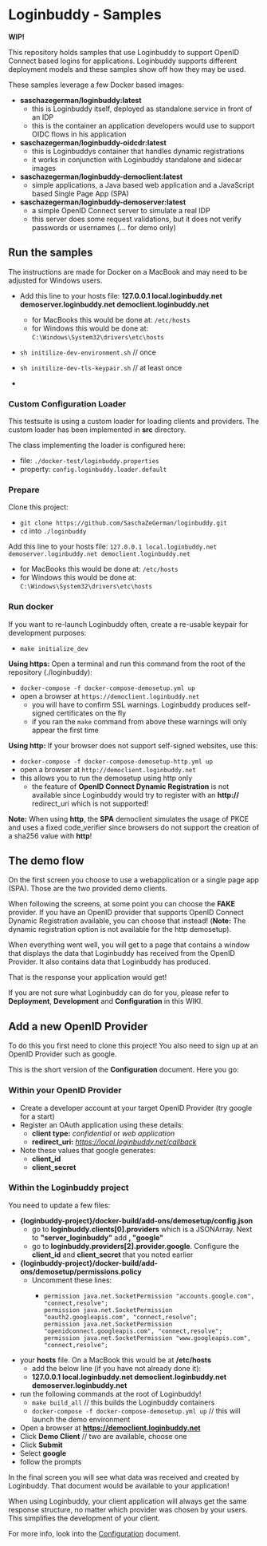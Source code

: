 # Loginbuddy - Samples

**WIP!**

This repository holds samples that use Loginbuddy to support OpenID Connect based logins for applications. Loginbuddy supports different deployment models and these 
samples show off how they may be used.

These samples leverage a few Docker based images:

- **saschazegerman/loginbuddy:latest**
  - this is Loginbuddy itself, deployed as standalone service in front of an IDP
  - this is the container an application developers would use to support OIDC flows in his application
- **saschazegerman/loginbuddy-oidcdr:latest**
  - this is Loginbuddys container that handles dynamic registrations
  - it works in conjunction with Loginbuddy standalone and sidecar images
- **saschazegerman/loginbuddy-democlient:latest**
  - simple applications, a Java based web application and a JavaScript based Single Page App (SPA)
- **saschazegerman/loginbuddy-demoserver:latest**
  - a simple OpenID Connect server to simulate a real IDP
  - this server does some request validations, but it does not verify passwords or usernames (... for demo only)

## Run the samples

The instructions are made for Docker on a MacBook and may need to be adjusted for Windows users.

- Add this line to your hosts file: **127.0.0.1 local.loginbuddy.net demoserver.loginbuddy.net democlient.loginbuddy.net**
    - for MacBooks this would be done at: `/etc/hosts`
    - for Windows this would be done at: `C:\Windows\System32\drivers\etc\hosts`

- `sh initilize-dev-environment.sh`  // once
- `sh initilize-dev-tls-keypair.sh`  // at least once
- 
### Custom Configuration Loader

This testsuite is using a custom loader for loading clients and providers. The custom loader has been implemented in **src** directory.

The class implementing the loader is configured here:
- file: `./docker-test/loginbuddy.properties`
- property: `config.loginbuddy.loader.default`

### Prepare

Clone this project:
- `git clone https://github.com/SaschaZeGerman/loginbuddy.git`
- `cd` into `./loginbuddy`

Add this line to your hosts file: `127.0.0.1 local.loginbuddy.net demoserver.loginbuddy.net democlient.loginbuddy.net`
- for MacBooks this would be done at: `/etc/hosts`
- for Windows this would be done at: `C:\Windows\System32\drivers\etc\hosts`

### Run docker

If you want to re-launch Loginbuddy often, create a re-usable keypair for development purposes:
- `make initialize_dev`

**Using https:** Open a terminal and run this command from the root of the repository (./loginbuddy):

- `docker-compose -f docker-compose-demosetup.yml up`
- open a browser at `https://democlient.loginbuddy.net`
  - you will have to confirm SSL warnings. Loginbuddy produces self-signed certificates on the fly
  - if you ran the `make` command from above these warnings will only appear the first time

**Using http:** If your browser does not support self-signed websites, use this:

- `docker-compose -f docker-compose-demosetup-http.yml up`
- open a browser at `http://democlient.loginbuddy.net`
- this allows you to run the demosetup using http only
  - the feature of **OpenID Connect Dynamic Registration** is not available since Loginbuddy would try to register with an **http://** redirect_uri which is not supported!

**Note:** When using **http**, the **SPA** democlient simulates the usage of PKCE and uses a fixed code_verifier since browsers do not support the creation of a sha256 value with **http**!

## The demo flow

On the first screen you choose to use a webapplication or a single page app (SPA). Those are the two provided demo clients.

When following the screens, at some point you can choose the **FAKE** provider. If you have an OpenID provider that supports OpenID Connect Dynamic Registration available, you can choose that instead! (**Note:** The dynamic registration option is not available for the http demosetup).

When everything went well, you will get to a page that contains a window that displays the data that Loginbuddy has received from the OpenID Provider. It also contains data that Loginbuddy has produced.

That is the response your application would get!

If you are not sure what Loginbuddy can do for you, please refer to **Deployment**, **Development** and **Configuration** in this WIKI.

## Add a new OpenID Provider

To do this you first need to clone this project! You also need to sign up at an OpenID Provider such as google.

This is the short version of the **Configuration** document. Here you go:

### Within your OpenID Provider

- Create a developer account at your target OpenID Provider (try google for a start)
- Register an OAuth application using these details:
  - **client type:** *confidential* or *web application*
  - **redirect_uri:** *https://local.loginbuddy.net/callback*
- Note these values that google generates:
  - **client_id**
  - **client_secret**

### Within the Loginbuddy project

You need to update a few files:

- **{loginbuddy-project}/docker-build/add-ons/demosetup/config.json**
  - go to **loginbuddy.clients\[0].providers** which is a JSONArray. Next to **"server_loginbuddy"** add **, "google"**
  - go to **loginbuddy.providers\[2].provider.google**. Configure the **client_id** and **client_secret** that you noted earlier
- **{loginbuddy-project}/docker-build/add-ons/demosetup/permissions.policy**
  - Uncomment these lines:
    -     permission java.net.SocketPermission "accounts.google.com", "connect,resolve";
          permission java.net.SocketPermission "oauth2.googleapis.com", "connect,resolve";
          permission java.net.SocketPermission "openidconnect.googleapis.com", "connect,resolve";
          permission java.net.SocketPermission "www.googleapis.com", "connect,resolve";
- your **hosts** file. On a MacBook this would be at **/etc/hosts**
  - add the below line (if you have not already done it):
  - **127.0.0.1 local.loginbuddy.net democlient.loginbuddy.net demoserver.loginbuddy.net**
- run the following commands at the root of Loginbuddy!
  - `make build_all`  // this builds the Loginbuddy containers
  - `docker-compose -f docker-compose-demosetup.yml up`  // this will launch the demo environment
- Open a browser at **https://democlient.loginbuddy.net**
- Click **Demo Client** // two are available, choose one
- Click **Submit**
- Select **google**
- follow the prompts

In the final screen you will see what data was received and created by Loginbuddy. That document would be available to your application!

When using Loginbuddy, your client application will always get the same response structure, no matter which provider was chosen by your users. This simplifies the development of your client.

For more info, look into the [Configuration](Configuration) document.